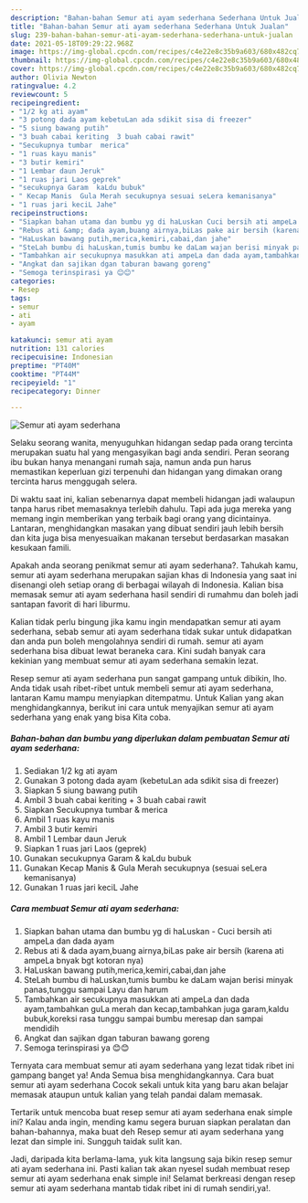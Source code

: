 ```yaml
---
description: "Bahan-bahan Semur ati ayam sederhana Sederhana Untuk Jualan"
title: "Bahan-bahan Semur ati ayam sederhana Sederhana Untuk Jualan"
slug: 239-bahan-bahan-semur-ati-ayam-sederhana-sederhana-untuk-jualan
date: 2021-05-18T09:29:22.968Z
image: https://img-global.cpcdn.com/recipes/c4e22e8c35b9a603/680x482cq70/semur-ati-ayam-sederhana-foto-resep-utama.jpg
thumbnail: https://img-global.cpcdn.com/recipes/c4e22e8c35b9a603/680x482cq70/semur-ati-ayam-sederhana-foto-resep-utama.jpg
cover: https://img-global.cpcdn.com/recipes/c4e22e8c35b9a603/680x482cq70/semur-ati-ayam-sederhana-foto-resep-utama.jpg
author: Olivia Newton
ratingvalue: 4.2
reviewcount: 5
recipeingredient:
- "1/2 kg ati ayam"
- "3 potong dada ayam kebetuLan ada sdikit sisa di freezer"
- "5 siung bawang putih"
- "3 buah cabai keriting  3 buah cabai rawit"
- "Secukupnya tumbar  merica"
- "1 ruas kayu manis"
- "3 butir kemiri"
- "1 Lembar daun Jeruk"
- "1 ruas jari Laos geprek"
- "secukupnya Garam  kaLdu bubuk"
- " Kecap Manis  Gula Merah secukupnya sesuai seLera kemanisanya"
- "1 ruas jari keciL Jahe"
recipeinstructions:
- "Siapkan bahan utama dan bumbu yg di haLuskan Cuci bersih ati ampeLa dan dada ayam"
- "Rebus ati &amp; dada ayam,buang airnya,biLas pake air bersih (karena ati ampeLa bnyak bgt kotoran nya)"
- "HaLuskan bawang putih,merica,kemiri,cabai,dan jahe"
- "SteLah bumbu di haLuskan,tumis bumbu ke daLam wajan berisi minyak panas,tunggu sampai Layu dan harum"
- "Tambahkan air secukupnya masukkan ati ampeLa dan dada ayam,tambahkan guLa merah dan kecap,tambahkan juga garam,kaldu bubuk,koreksi rasa tunggu sampai bumbu meresap dan sampai mendidih"
- "Angkat dan sajikan dgan taburan bawang goreng"
- "Semoga terinspirasi ya 😊😊"
categories:
- Resep
tags:
- semur
- ati
- ayam

katakunci: semur ati ayam 
nutrition: 131 calories
recipecuisine: Indonesian
preptime: "PT40M"
cooktime: "PT44M"
recipeyield: "1"
recipecategory: Dinner

---
```



![Semur ati ayam sederhana](https://img-global.cpcdn.com/recipes/c4e22e8c35b9a603/680x482cq70/semur-ati-ayam-sederhana-foto-resep-utama.jpg)

Selaku seorang wanita, menyuguhkan hidangan sedap pada orang tercinta merupakan suatu hal yang mengasyikan bagi anda sendiri. Peran seorang ibu bukan hanya menangani rumah saja, namun anda pun harus memastikan keperluan gizi terpenuhi dan hidangan yang dimakan orang tercinta harus menggugah selera.

Di waktu  saat ini, kalian sebenarnya dapat membeli hidangan jadi walaupun tanpa harus ribet memasaknya terlebih dahulu. Tapi ada juga mereka yang memang ingin memberikan yang terbaik bagi orang yang dicintainya. Lantaran, menghidangkan masakan yang dibuat sendiri jauh lebih bersih dan kita juga bisa menyesuaikan makanan tersebut berdasarkan masakan kesukaan famili. 



Apakah anda seorang penikmat semur ati ayam sederhana?. Tahukah kamu, semur ati ayam sederhana merupakan sajian khas di Indonesia yang saat ini disenangi oleh setiap orang di berbagai wilayah di Indonesia. Kalian bisa memasak semur ati ayam sederhana hasil sendiri di rumahmu dan boleh jadi santapan favorit di hari liburmu.

Kalian tidak perlu bingung jika kamu ingin mendapatkan semur ati ayam sederhana, sebab semur ati ayam sederhana tidak sukar untuk didapatkan dan anda pun boleh mengolahnya sendiri di rumah. semur ati ayam sederhana bisa dibuat lewat beraneka cara. Kini sudah banyak cara kekinian yang membuat semur ati ayam sederhana semakin lezat.

Resep semur ati ayam sederhana pun sangat gampang untuk dibikin, lho. Anda tidak usah ribet-ribet untuk membeli semur ati ayam sederhana, lantaran Kamu mampu menyiapkan ditempatmu. Untuk Kalian yang akan menghidangkannya, berikut ini cara untuk menyajikan semur ati ayam sederhana yang enak yang bisa Kita coba.

<!--inarticleads1-->

##### Bahan-bahan dan bumbu yang diperlukan dalam pembuatan Semur ati ayam sederhana:

1. Sediakan 1/2 kg ati ayam
1. Gunakan 3 potong dada ayam (kebetuLan ada sdikit sisa di freezer)
1. Siapkan 5 siung bawang putih
1. Ambil 3 buah cabai keriting + 3 buah cabai rawit
1. Siapkan Secukupnya tumbar &amp; merica
1. Ambil 1 ruas kayu manis
1. Ambil 3 butir kemiri
1. Ambil 1 Lembar daun Jeruk
1. Siapkan 1 ruas jari Laos (geprek)
1. Gunakan secukupnya Garam &amp; kaLdu bubuk
1. Gunakan  Kecap Manis &amp; Gula Merah secukupnya (sesuai seLera kemanisanya)
1. Gunakan 1 ruas jari keciL Jahe




<!--inarticleads2-->

##### Cara membuat Semur ati ayam sederhana:

1. Siapkan bahan utama dan bumbu yg di haLuskan - Cuci bersih ati ampeLa dan dada ayam
1. Rebus ati &amp; dada ayam,buang airnya,biLas pake air bersih (karena ati ampeLa bnyak bgt kotoran nya)
1. HaLuskan bawang putih,merica,kemiri,cabai,dan jahe
1. SteLah bumbu di haLuskan,tumis bumbu ke daLam wajan berisi minyak panas,tunggu sampai Layu dan harum
1. Tambahkan air secukupnya masukkan ati ampeLa dan dada ayam,tambahkan guLa merah dan kecap,tambahkan juga garam,kaldu bubuk,koreksi rasa tunggu sampai bumbu meresap dan sampai mendidih
1. Angkat dan sajikan dgan taburan bawang goreng
1. Semoga terinspirasi ya 😊😊




Ternyata cara membuat semur ati ayam sederhana yang lezat tidak ribet ini gampang banget ya! Anda Semua bisa menghidangkannya. Cara buat semur ati ayam sederhana Cocok sekali untuk kita yang baru akan belajar memasak ataupun untuk kalian yang telah pandai dalam memasak.

Tertarik untuk mencoba buat resep semur ati ayam sederhana enak simple ini? Kalau anda ingin, mending kamu segera buruan siapkan peralatan dan bahan-bahannya, maka buat deh Resep semur ati ayam sederhana yang lezat dan simple ini. Sungguh taidak sulit kan. 

Jadi, daripada kita berlama-lama, yuk kita langsung saja bikin resep semur ati ayam sederhana ini. Pasti kalian tak akan nyesel sudah membuat resep semur ati ayam sederhana enak simple ini! Selamat berkreasi dengan resep semur ati ayam sederhana mantab tidak ribet ini di rumah sendiri,ya!.

